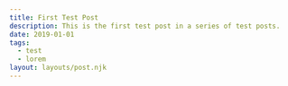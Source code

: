 ```yaml
---
title: First Test Post
description: This is the first test post in a series of test posts.
date: 2019-01-01
tags:
  - test
  - lorem
layout: layouts/post.njk
---
```


